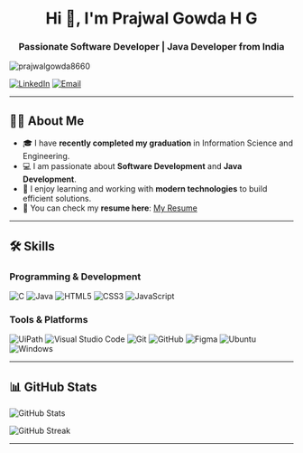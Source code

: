 <h1 align="center"> Hi 👋, I'm Prajwal Gowda H G</h1>
<h3 align="center">Passionate Software Developer | Java Developer from India</h3>

<p align="left"> 
  <img src="https://komarev.com/ghpvc/?username=prajwalgowda8660&label=Profile%20views&color=0e75b6&style=flat" alt="prajwalgowda8660" /> 
</p>

[![LinkedIn](https://img.shields.io/badge/LinkedIn-PrajwalGowda-blue)](https://www.linkedin.com/in/prajwalgowdahg/)
[![Email](https://img.shields.io/badge/Email-prajwalgowdagowda65%40gmail.com-blue)](mailto:prajwalgowdagowda65@gmail.com)

--- 

## 👨‍💻 About Me

- 🎓 I have **recently completed my graduation** in Information Science and Engineering.  
- 💻 I am passionate about **Software Development** and **Java Development**.  
- 🚀 I enjoy learning and working with **modern technologies** to build efficient solutions.  
- 📄 You can check my **resume here**: [My Resume](YOUR_RESUME_LINK_HERE)  

---

## 🛠️ Skills

### Programming & Development
![C](https://img.shields.io/badge/c-%2300599C.svg?style=for-the-badge&logo=c&logoColor=white)
![Java](https://img.shields.io/badge/java-%23ED8B00.svg?style=for-the-badge&logo=java&logoColor=white)
![HTML5](https://img.shields.io/badge/html5-%23E34F26.svg?style=for-the-badge&logo=html5&logoColor=white)
![CSS3](https://img.shields.io/badge/css3-%231572B6.svg?style=for-the-badge&logo=css3&logoColor=white)
![JavaScript](https://img.shields.io/badge/javascript-%23323330.svg?style=for-the-badge&logo=javascript&logoColor=%23F7DF1E)

### Tools & Platforms
![UiPath](https://img.shields.io/badge/Uipath-%2320232a.svg?style=for-the-badge&logo=UiPath&logoColor=white)
![Visual Studio Code](https://img.shields.io/badge/Visual%20Studio%20Code-0078d7.svg?style=for-the-badge&logo=visual-studio-code&logoColor=white)
![Git](https://img.shields.io/badge/git-%23F05033.svg?style=for-the-badge&logo=git&logoColor=white)
![GitHub](https://img.shields.io/badge/github-%23121011.svg?style=for-the-badge&logo=github&logoColor=white)
![Figma](https://img.shields.io/badge/Figma-%23039BE5.svg?style=for-the-badge&logo=Figma)
![Ubuntu](https://img.shields.io/badge/Ubuntu-E95420?style=for-the-badge&logo=ubuntu&logoColor=white)
![Windows](https://img.shields.io/badge/Windows-0078D6?style=for-the-badge&logo=windows&logoColor=white)

---

## 📊 GitHub Stats

![GitHub Stats](https://github-readme-stats-sigma-five.vercel.app/api?username=prajwalgowda8660&show_icons=true&theme=radical&count_private=true)  

![GitHub Streak](https://streak-stats.demolab.com?user=prajwalgowda8660&theme=radical&hide_border=false)  

---
